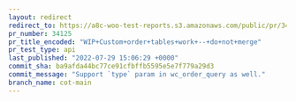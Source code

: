 ```yaml
---
layout: redirect
redirect_to: https://a8c-woo-test-reports.s3.amazonaws.com/public/pr/34125/api/index.html
pr_number: 34125
pr_title_encoded: "WIP+Custom+order+tables+work+--+do+not+merge"
pr_test_type: api
last_published: "2022-07-29 15:06:29 +0000"
commit_sha: ba9afda44bc77ce91cfbffb5595e5e7f779a29d3
commit_message: "Support `type` param in wc_order_query as well."
branch_name: cot-main
---
```

